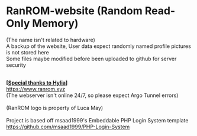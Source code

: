 # RanROM-website (Random Read-Only Memory)
(The name isn't related to hardware) <br>
A backup of the website, User data expect randomly named profile pictures is not stored here<br>
Some files maybe modified before been uploaded to github for server security<br><br>

<b>[<a href="https://hylia.dev">Special thanks to Hylia</a>]</b><br>
https://www.ranrom.xyz <br>
(The webserver isn't online 24/7, so please expect Argo Tunnel errors)
<br>
<br>
(RanROM logo is property of Luca May)
<br>
<br>
Project is based off msaad1999's Embeddable PHP Login System template https://github.com/msaad1999/PHP-Login-System
